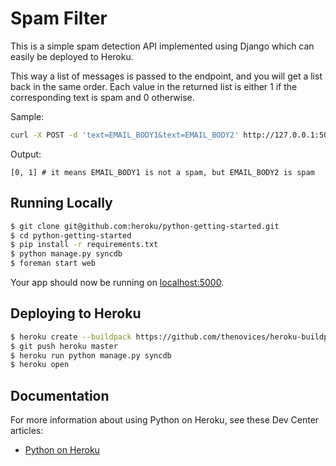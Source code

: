 # Spam Filter

This is a simple spam detection API implemented using Django which can easily be deployed to Heroku.

This way a list of messages is passed to the endpoint, and you will get a list back 
in the same order. Each value in the returned list is either 1 if the corresponding 
text is spam and 0 otherwise.

Sample:
```sh
curl -X POST -d 'text=EMAIL_BODY1&text=EMAIL_BODY2' http://127.0.0.1:5000/
```

Output:
```
[0, 1] # it means EMAIL_BODY1 is not a spam, but EMAIL_BODY2 is spam
```

## Running Locally

```sh
$ git clone git@github.com:heroku/python-getting-started.git
$ cd python-getting-started
$ pip install -r requirements.txt
$ python manage.py syncdb
$ foreman start web
```
Your app should now be running on [localhost:5000](http://localhost:5000/).

## Deploying to Heroku

```sh
$ heroku create --buildpack https://github.com/thenovices/heroku-buildpack-scipy
$ git push heroku master
$ heroku run python manage.py syncdb
$ heroku open
```

## Documentation

For more information about using Python on Heroku, see these Dev Center articles:

- [Python on Heroku](https://devcenter.heroku.com/categories/python)

